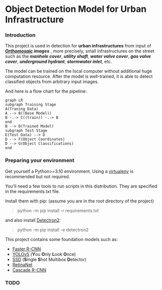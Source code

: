 # Object Detection Model for Urban Infrastructure

### Introduction
This project is used in detection for **urban infrastructures** from input of ***[Orthomosaic](https://www.dronegenuity.com/orthomosaic-maps-explained/) images*** , more precisely,  small infrastructures on the street such as the ***manhole cover***, ***utility shaft***, ***water valve cover***, ***gas valve cover***, ***underground hydrant***, ***stormwater inlet***, etc. 

The model can be trained on the local computer without additional huge computation resource. After the model is well-trained, it is able to detect classified objects from arbitrary input images.

And here is a flow chart for the pipeline:

```mermaid
graph LR
subgraph Training Stage
A(Traning Data) 
A --> B((Base Model))
B -.-> C((train)) -.-> B
end
B --> D(Trained Model)
subgraph Test Stage
E(Test Data) --> D
D --> F(Object Coordinates)
D --> G(Object Classifications)
end
```

### Preparing your environment

Get yourself a Python>=3.10 environment. Using a  [virtualenv](https://packaging.python.org/en/latest/guides/installing-using-pip-and-virtual-environments/#creating-a-virtual-environment)  is recommended but not required.

You'll need a few tools to run scripts in this distribution. They are specified in the requirements.txt file.

Install them with pip: (assume you are in the root directory of the project)
> python -m pip install -r requirements.txt

and also install [Detectron2](https://github.com/facebookresearch/detectron2):
>python -m pip install -e detectron2

This project contains some foundation models such as:
- [Faster R-CNN](https://arxiv.org/abs/1506.01497)
- [YOLOv5](https://arxiv.org/html/2407.20892v1) (**Y**ou **O**nly **L**ook **O**nce)
- [SSD](https://arxiv.org/abs/1512.02325) (**S**ingle **S**hot Multibox **D**etector)
- [RetinaNet](https://arxiv.org/abs/1708.02002)
- [Cascade R-CNN](https://arxiv.org/abs/1712.00726)

### TODO


